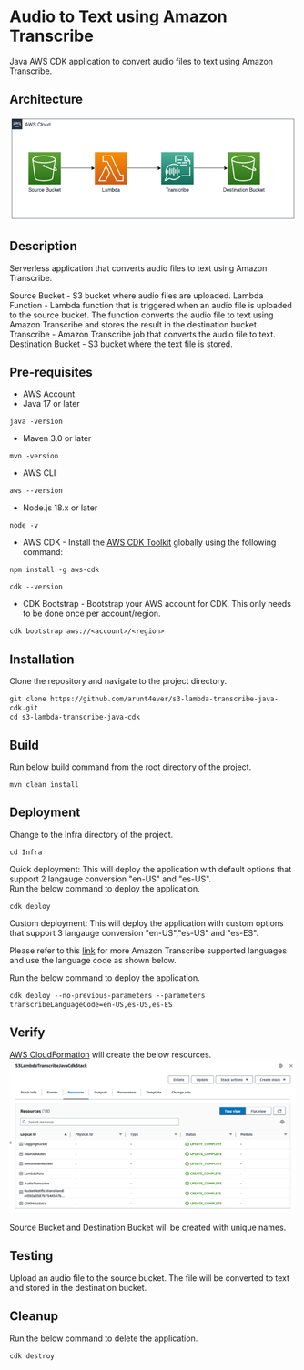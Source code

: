 # Audio to Text using Amazon Transcribe

Java AWS CDK application to convert audio files to text using Amazon Transcribe.

## Architecture

![s3-lambda-transcribe-java-cdk.drawio.png](s3-lambda-transcribe-java-cdk.png)

## Description

Serverless application that converts audio files to text using Amazon Transcribe.

Source Bucket - S3 bucket where audio files are uploaded.
Lambda Function - Lambda function that is triggered when an audio file is uploaded to the source bucket. The function converts the audio file to text using Amazon Transcribe and stores the result in the destination bucket.
Transcribe - Amazon Transcribe job that converts the audio file to text.
Destination Bucket - S3 bucket where the text file is stored.


## Pre-requisites

* AWS Account
* Java 17 or later
```
java -version
```
* Maven 3.0 or later
```
mvn -version
```
* AWS CLI
```
aws --version
```

* Node.js 18.x or later
```
node -v
```

* AWS CDK - Install the [AWS CDK Toolkit](https://docs.aws.amazon.com/cdk/v2/guide/cli.html) globally using the following command:
```
npm install -g aws-cdk
```
```
cdk --version
```
* CDK Bootstrap - Bootstrap your AWS account for CDK. This only needs to be done once per account/region.
```
cdk bootstrap aws://<account>/<region>
```

## Installation

Clone the repository and navigate to the project directory.
```
git clone https://github.com/arunt4ever/s3-lambda-transcribe-java-cdk.git
cd s3-lambda-transcribe-java-cdk
```

## Build
Run below build command from the root directory of the project. 
```
mvn clean install
```

## Deployment

Change to the Infra directory of the project.
```
cd Infra
```

Quick deployment: This will deploy the application with default options that support 2 langauge conversion "en-US" and "es-US".<br>
Run the below command to deploy the application.
```
cdk deploy
```

Custom deployment: This will deploy the application with custom options that support 3 langauge conversion "en-US","es-US" and "es-ES".<br>

Please refer to this [link](https://docs.aws.amazon.com/transcribe/latest/dg/supported-languages.html) for more Amazon Transcribe supported languages and use the language code as shown below.

Run the below command to deploy the application.
```
cdk deploy --no-previous-parameters --parameters transcribeLanguageCode=en-US,es-US,es-ES
```

## Verify

[AWS CloudFormation](https://us-west-2.console.aws.amazon.com/cloudformation/home) will create the below resources.
![AWSCloudformation_Resources.png](AWSCloudformation_Resources.png)

Source Bucket and Destination Bucket will be created with unique names.

## Testing

Upload an audio file to the source bucket. The file will be converted to text and stored in the destination bucket.


## Cleanup

Run the below command to delete the application.
```
cdk destroy
```
